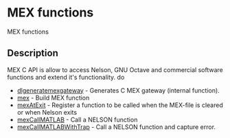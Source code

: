

# MEX functions

MEX functions

## Description
MEX C API is allow to access Nelson, GNU Octave and commercial software functions and extend it's functionality.
do


* [dlgeneratemexgateway](dlgeneratemexgateway.md) - Generates C MEX gateway (internal function).
* [mex](mex.md) - Build MEX function
* [mexAtExit](mexAtExit.md) - Register a function to be called when the MEX-file is cleared or when Nelson exits
* [mexCallMATLAB](mexCallMATLAB.md) - Call a NELSON function
* [mexCallMATLABWithTrap](mexCallMATLABWithTrap.md) - Call a NELSON function and capture error.



